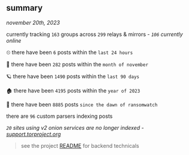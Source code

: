 
## summary
_november 20th, 2023_

currently tracking `163` groups across `299` relays & mirrors - _`106` currently online_

⏲ there have been `6` posts within the `last 24 hours`

🦈 there have been `282` posts within the `month of november`

🪐 there have been `1490` posts within the `last 90 days`

🏚 there have been `4195` posts within the `year of 2023`

🦕 there have been `8885` posts `since the dawn of ransomwatch`

there are `96` custom parsers indexing posts

_`20` sites using v2 onion services are no longer indexed - [support.torproject.org](https://support.torproject.org/onionservices/v2-deprecation/)_

> see the project [README](https://github.com/joshhighet/ransomwatch#ransomwatch--) for backend technicals
